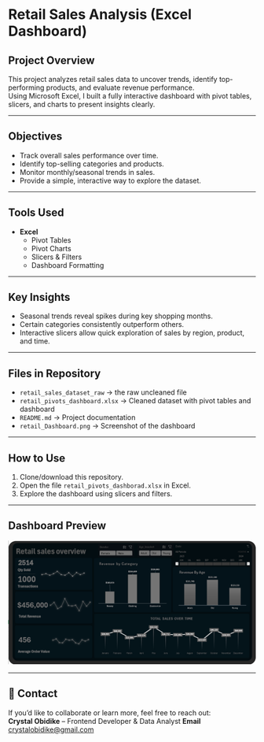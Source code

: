 
# Retail Sales Analysis (Excel Dashboard)

##  Project Overview
This project analyzes retail sales data to uncover trends, identify top-performing products, and evaluate revenue performance.  
Using Microsoft Excel, I built a fully interactive dashboard with pivot tables, slicers, and charts to present insights clearly.

---

##  Objectives
- Track overall sales performance over time.
- Identify top-selling categories and products.
- Monitor monthly/seasonal trends in sales.
- Provide a simple, interactive way to explore the dataset.

---

## Tools Used
- **Excel**
  - Pivot Tables  
  - Pivot Charts  
  - Slicers & Filters  
  - Dashboard Formatting

---

##  Key Insights
- Seasonal trends reveal spikes during key shopping months.  
- Certain categories consistently outperform others.  
- Interactive slicers allow quick exploration of sales by region, product, and time.

---

##  Files in Repository
- `retail_sales_dataset_raw` -> the raw uncleaned file
- `retail_pivots_dashboard.xlsx` → Cleaned dataset with pivot tables and dashboard  
- `README.md` → Project documentation  
- `retail_Dashboard.png` → Screenshot of the dashboard  

---

##  How to Use
1. Clone/download this repository.  
2. Open the file `retail_pivots_dashborad.xlsx` in Excel.  
3. Explore the dashboard using slicers and filters.  

---

##  Dashboard Preview
![Retail Sales Dashboard](retail_dashboard.png)

---

## 🔗 Contact
If you’d like to collaborate or learn more, feel free to reach out:  
**Crystal Obidike** – Frontend Developer & Data Analyst
**Email** crystalobidike@gmail.com
